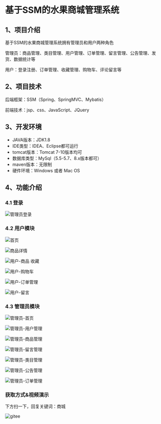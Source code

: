 
# 基于SSM的水果商城管理系统


## 1、项目介绍

基于SSM的水果商城管理系统拥有管理员和用户两种角色

管理员：商品管理、类目管理、用户管理、订单管理、留言管理、公告管理、发货、数据统计等

用户：登录注册、订单管理、收藏管理、购物车、评论留言等


## 2、项目技术

后端框架：SSM（Spring、SpringMVC、Mybatis）

前端技术：jsp、css、JavaScript、JQuery

## 3、开发环境

- JAVA版本：JDK1.8
- IDE类型：IDEA、Eclipse都可运行
- tomcat版本：Tomcat 7-10版本均可
- 数据库类型：MySql（5.5-5.7、8.x版本都可） 
- maven版本：无限制
- 硬件环境：Windows 或者 Mac OS


## 4、功能介绍

### 4.1 登录

![管理员登录](https://img-blog.csdnimg.cn/img_convert/1e2ddb3307a167c51fe5c7e67b0cfc80.jpeg)

### 4.2 用户模块

![首页](https://img-blog.csdnimg.cn/img_convert/26a89dee11243275880fc0253b885de3.jpeg)

![商品详情](https://img-blog.csdnimg.cn/img_convert/fe851b18b2aa20e75a9a5a8f7b9a8519.jpeg)

![用户-商品 收藏](https://img-blog.csdnimg.cn/img_convert/2dc8c5501737a121bc03b28d56bc0036.jpeg)

![用户-购物车](https://img-blog.csdnimg.cn/img_convert/1cbbf7796494d8f8bc83ebd9094f2d02.jpeg)

![用户-订单管理](https://img-blog.csdnimg.cn/img_convert/cbaba6b7ae4f7815770c71facabc5b6a.jpeg)

![用户-留言](https://img-blog.csdnimg.cn/img_convert/97e6327bcf738818cb4de41db19c3095.jpeg)

### 4.3 管理员模块

![管理员-首页](https://img-blog.csdnimg.cn/img_convert/4b82ee587460d29ded08230a6755418f.jpeg)

![管理员-用户管理](https://img-blog.csdnimg.cn/img_convert/7c80a7c98fceb59766dc0d7c455faf74.jpeg)

![管理员-商品管理](https://img-blog.csdnimg.cn/img_convert/7da31d323b7f2e89fd191e26ba53c87f.jpeg)

![管理员-留言管理](https://img-blog.csdnimg.cn/img_convert/a25d44245197147e207676908d975dc6.jpeg)

![管理员-类目管理](https://img-blog.csdnimg.cn/img_convert/f46e8ceaeded6780a8d35efd4429f892.jpeg)

![管理员-公告管理](https://img-blog.csdnimg.cn/img_convert/2e5367d3f7fd2b5271832fa354134677.jpeg)

![管理员-订单管理](https://img-blog.csdnimg.cn/img_convert/faa89ec47265313e10d0158755ced676.jpeg)
### 获取方式&视频演示

下方扫一下，回复关键词：商城

![gitee](https://img-blog.csdnimg.cn/img_convert/9fbf727cc5ca3c272784be9910129d46.png)
